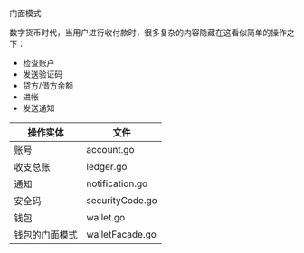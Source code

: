 门面模式

数字货币时代，当用户进行收付款时，很多复杂的内容隐藏在这看似简单的操作之下：

- 检查账户
- 发送验证码
- 贷方/借方余额
- 进帐
- 发送通知


| 操作实体       | 文件            |
|----------------|-----------------|
| 账号           | account.go      |
| 收支总账       | ledger.go       |
| 通知           | notification.go |
| 安全码         | securityCode.go |
| 钱包           | wallet.go       |
| 钱包的门面模式 | walletFacade.go |









